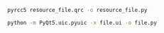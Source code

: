 ```bash
  pyrcc5 resource_file.qrc -o resource_file.py
```

```bash
  python -m PyQt5.uic.pyuic -x file.ui -o file.py
```